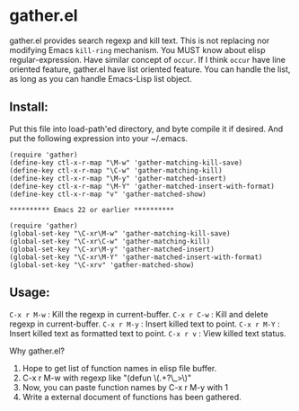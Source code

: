 # gather.el

gather.el provides search regexp and kill text.  This is not replacing
nor modifying Emacs `kill-ring` mechanism.  You MUST know about elisp
regular-expression.
Have similar concept of `occur`.  If I think `occur` have line oriented
feature, gather.el have list oriented feature.  You can handle the list,
as long as you can handle Emacs-Lisp list object.

## Install:

Put this file into load-path'ed directory, and byte compile it if
desired. And put the following expression into your ~/.emacs.

    (require 'gather)
    (define-key ctl-x-r-map "\M-w" 'gather-matching-kill-save)
    (define-key ctl-x-r-map "\C-w" 'gather-matching-kill)
    (define-key ctl-x-r-map "\M-y" 'gather-matched-insert)
    (define-key ctl-x-r-map "\M-Y" 'gather-matched-insert-with-format)
    (define-key ctl-x-r-map "v" 'gather-matched-show)

`********** Emacs 22 or earlier **********`

    (require 'gather)
    (global-set-key "\C-xr\M-w" 'gather-matching-kill-save)
    (global-set-key "\C-xr\C-w" 'gather-matching-kill)
    (global-set-key "\C-xr\M-y" 'gather-matched-insert)
    (global-set-key "\C-xr\M-Y" 'gather-matched-insert-with-format)
    (global-set-key "\C-xrv" 'gather-matched-show)

## Usage:

`C-x r M-w` : Kill the regexp in current-buffer.
`C-x r C-w` : Kill and delete regexp in current-buffer.
`C-x r M-y` : Insert killed text to point.
`C-x r M-Y` : Insert killed text as formatted text to point.
`C-x r v`   : View killed text status.

Why gather.el?

1. Hope to get list of function names in elisp file buffer.
2. C-x r M-w with regexp like "(defun \\(.+?\\_>\\)"
3. Now, you can paste function names by C-x r M-y with 1
4. Write a external document of functions has been gathered.
